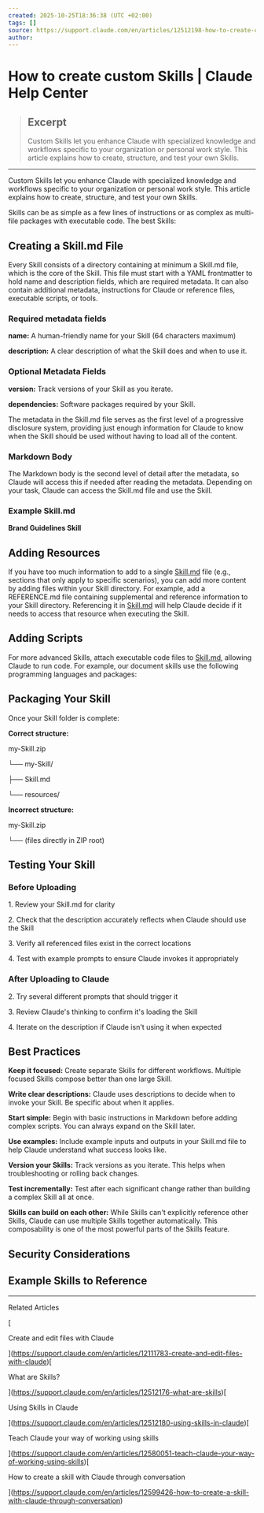 ```yaml
---
created: 2025-10-25T18:36:38 (UTC +02:00)
tags: []
source: https://support.claude.com/en/articles/12512198-how-to-create-custom-skills
author: 
---
```


# How to create custom Skills | Claude Help Center

> ## Excerpt
> Custom Skills let you enhance Claude with specialized knowledge and workflows specific to your organization or personal work style. This article explains how to create, structure, and test your own Skills.

---
Custom Skills let you enhance Claude with specialized knowledge and workflows specific to your organization or personal work style. This article explains how to create, structure, and test your own Skills.

Skills can be as simple as a few lines of instructions or as complex as multi-file packages with executable code. The best Skills:

## Creating a Skill.md File

Every Skill consists of a directory containing at minimum a Skill.md file, which is the core of the Skill. This file must start with a YAML frontmatter to hold name and description fields, which are required metadata. It can also contain additional metadata, instructions for Claude or reference files, executable scripts, or tools.

### Required metadata fields

**name:** A human-friendly name for your Skill (64 characters maximum)

**description:** A clear description of what the Skill does and when to use it.

### Optional Metadata Fields

**version:** Track versions of your Skill as you iterate.

**dependencies:** Software packages required by your Skill.

The metadata in the Skill.md file serves as the first level of a progressive disclosure system, providing just enough information for Claude to know when the Skill should be used without having to load all of the content.

### Markdown Body

The Markdown body is the second level of detail after the metadata, so Claude will access this if needed after reading the metadata. Depending on your task, Claude can access the Skill.md file and use the Skill.

### Example Skill.md

**Brand Guidelines Skill**

## Adding Resources

If you have too much information to add to a single [Skill.md](http://skill.md/) file (e.g., sections that only apply to specific scenarios), you can add more content by adding files within your Skill directory. For example, add a REFERENCE.md file containing supplemental and reference information to your Skill directory. Referencing it in [Skill.md](http://skill.md/) will help Claude decide if it needs to access that resource when executing the Skill.

## Adding Scripts

For more advanced Skills, attach executable code files to [Skill.md](http://skill.md/), allowing Claude to run code. For example, our document skills use the following programming languages and packages:

## Packaging Your Skill

Once your Skill folder is complete:

**Correct structure:**

my-Skill.zip

└── my-Skill/

├── Skill.md

└── resources/

**Incorrect structure:**

my-Skill.zip

└── (files directly in ZIP root)

## Testing Your Skill

### Before Uploading

1\. Review your Skill.md for clarity

2\. Check that the description accurately reflects when Claude should use the Skill

3\. Verify all referenced files exist in the correct locations

4\. Test with example prompts to ensure Claude invokes it appropriately

### After Uploading to Claude

2\. Try several different prompts that should trigger it

3\. Review Claude's thinking to confirm it's loading the Skill

4\. Iterate on the description if Claude isn't using it when expected

## Best Practices

**Keep it focused:** Create separate Skills for different workflows. Multiple focused Skills compose better than one large Skill.

**Write clear descriptions:** Claude uses descriptions to decide when to invoke your Skill. Be specific about when it applies.

**Start simple:** Begin with basic instructions in Markdown before adding complex scripts. You can always expand on the Skill later.

**Use examples:** Include example inputs and outputs in your Skill.md file to help Claude understand what success looks like.

**Version your Skills:** Track versions as you iterate. This helps when troubleshooting or rolling back changes.

**Test incrementally:** Test after each significant change rather than building a complex Skill all at once.

**Skills can build on each other:** While Skills can't explicitly reference other Skills, Claude can use multiple Skills together automatically. This composability is one of the most powerful parts of the Skills feature.

## Security Considerations

## Example Skills to Reference

___

Related Articles

[

Create and edit files with Claude

](https://support.claude.com/en/articles/12111783-create-and-edit-files-with-claude)[

What are Skills?

](https://support.claude.com/en/articles/12512176-what-are-skills)[

Using Skills in Claude

](https://support.claude.com/en/articles/12512180-using-skills-in-claude)[

Teach Claude your way of working using skills

](https://support.claude.com/en/articles/12580051-teach-claude-your-way-of-working-using-skills)[

How to create a skill with Claude through conversation

](https://support.claude.com/en/articles/12599426-how-to-create-a-skill-with-claude-through-conversation)
